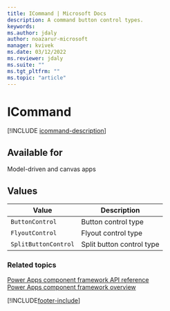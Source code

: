 ```yaml
---
title: ICommand | Microsoft Docs
description: A command button control types.
keywords:
ms.author: jdaly
author: noazarur-microsoft
manager: kvivek
ms.date: 03/12/2022
ms.reviewer: jdaly
ms.suite: ""
ms.tgt_pltfrm: ""
ms.topic: "article"
---
```


# ICommand

[!INCLUDE [icommand-description](includes/icommand-description.md)]

## Available for

Model-driven and canvas apps

## Values

| Value                | Description               |
| -------------------- | ------------------------- |
| `ButtonControl`      | Button control type       |
| `FlyoutControl`      | Flyout control type       |
| `SplitButtonControl` | Split button control type |

### Related topics

[Power Apps component framework API reference](../reference/index.md)<br/>
[Power Apps component framework overview](../overview.md)

[!INCLUDE[footer-include](../../../includes/footer-banner.md)]

